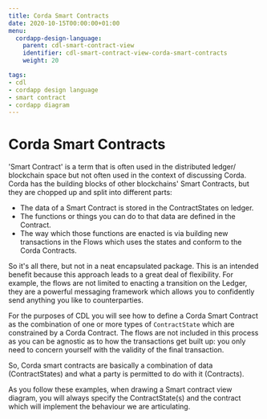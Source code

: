 ```yaml
---
title: Corda Smart Contracts
date: 2020-10-15T00:00:00+01:00
menu:
  cordapp-design-language:
    parent: cdl-smart-contract-view
    identifier: cdl-smart-contract-view-corda-smart-contracts
    weight: 20

tags:
- cdl
- cordapp design language
- smart contract
- cordapp diagram
---
```



# Corda Smart Contracts

'Smart Contract' is a term that is often used in the distributed ledger/ blockchain space but not often used in the context of discussing Corda. Corda has the building blocks of other blockchains' Smart Contracts, but they are chopped up and split into different parts:

* The data of a Smart Contract is stored in the ContractStates on ledger.
* The functions or things you can do to that data are defined in the Contract.
* The way which those functions are enacted is via building new transactions in the Flows which uses the states and conform to the Corda Contracts.

So it's all there, but not in a neat encapsulated package. This is an intended benefit because this approach leads to a great deal of flexibility. For example, the flows are not limited to enacting a transition on the Ledger, they are a powerful messaging framework which allows you to confidently send anything you like to counterparties.

For the purposes of CDL you will see how to define a Corda Smart Contract as the combination of one or more types of `ContractState` which are constrained by a Corda Contract. The flows are not included in this process as you can be agnostic as to how the transactions get built up: you only need to concern yourself with the validity of the final transaction.

So, Corda smart contracts are basically a combination of data (ContractStates) and what a party is permitted to do with it (Contracts).

As you follow these examples, when drawing a Smart contract view diagram, you will always specify the ContractState(s) and the contract which will implement the behaviour we are articulating.
